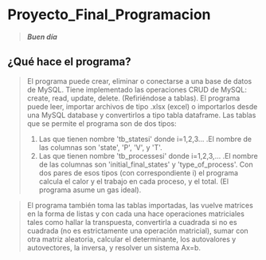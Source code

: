 # Proyecto_Final_Programacion
>***Buen día***

## ¿Qué hace el programa?

>El programa puede crear, eliminar o conectarse a una base de datos de MySQL. 
>Tiene implementado las operaciones CRUD de MySQL: create, read, update, delete. (Refiriéndose a tablas).
>El programa puede leer, importar archivos de tipo .xlsx (excel) o importarlos desde una MySQL database y convertirlos
>a tipo tabla dataframe. Las tablas que se permite el programa son de dos tipos:
>1. Las que tienen nombre 'tb_statesi' donde i=1,2,3... .El nombre de las columnas son 'state', 'P', 'V', y 'T'.
>2. Las que tienen nombre 'tb_processesi' donde i=1,2,3,... .El nombre de las columnas son 'initial_final_states' y 'type_of_process'. 
 Con dos pares de esos tipos (con correspondiente i) el programa calcula el calor y el trabajo en cada proceso, y el total. (El programa asume un gas ideal).
 
 >El programa también toma las tablas importadas, las vuelve matrices en la forma de listas y con cada una hace operaciones matriciales tales como hallar 
 >la transpuesta, convertirla a cuadrada si no es cuadrada (no es estrictamente una operación matricial), sumar con otra matriz aleatoria, calcular el determinante, 
 >los autovalores y autovectores, la inversa, y resolver un sistema Ax=b.
